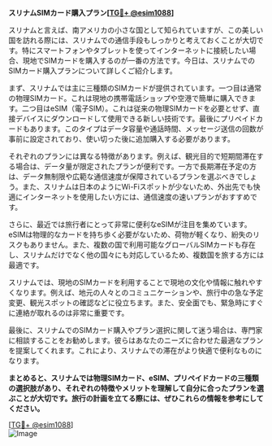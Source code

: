 **スリナムSIMカード購入プラン[[TG💪+ @esim1088](https://t.me/s/esim1088)]**

スリナムと言えば、南アメリカの小さな国として知られていますが、この美しい国を訪れる際には、スリナムでの通信手段もしっかりと考えておくことが大切です。特にスマートフォンやタブレットを使ってインターネットに接続したい場合、現地でSIMカードを購入するのが一番の方法です。今日は、スリナムでのSIMカード購入プランについて詳しくご紹介します。

まず、スリナムでは主に三種類のSIMカードが提供されています。一つ目は通常の物理SIMカード。これは現地の携帯電話ショップや空港で簡単に購入できます。二つ目はeSIM（電子SIM）。これは従来の物理SIMカードを必要とせず、直接デバイスにダウンロードして使用できる新しい技術です。最後にプリペイドカードもあります。このタイプはデータ容量や通話時間、メッセージ送信の回数が事前に設定されており、使い切った後に追加購入する必要があります。

それぞれのプランには異なる特徴があります。例えば、観光目的で短期間滞在する場合は、データ量が限定されたプランが便利です。一方で長期滞在予定の方は、データ無制限や広範な通信速度が保障されているプランを選ぶべきでしょう。また、スリナムは日本のようにWi-Fiスポットが少ないため、外出先でも快適にインターネットを使用したい方には、通信速度の速いプランがおすすめです。

さらに、最近では旅行者にとって非常に便利なeSIMが注目を集めています。eSIMは物理的なカードを持ち歩く必要がないため、荷物が軽くなり、紛失のリスクもありません。また、複数の国で利用可能なグローバルSIMカードも存在し、スリナムだけでなく他の国々にも対応しているため、複数国を旅する方には最適です。

スリナムでは、現地のSIMカードを利用することで現地の文化や情報に触れやすくなります。例えば、地元の人々とのコミュニケーションや、旅行中の急な予定変更、観光スポットの確認などに役立ちます。また、安全面でも、緊急時にすぐに連絡が取れるのは非常に重要です。

最後に、スリナムでのSIMカード購入やプラン選択に関して迷う場合は、専門家に相談することをお勧めします。彼らはあなたのニーズに合わせた最適なプランを提案してくれます。これにより、スリナムでの滞在がより快適で便利なものになります。

**まとめると、スリナムでは物理SIMカード、eSIM、プリペイドカードの三種類の選択肢があり、それぞれの特徴やメリットを理解して自分に合ったプランを選ぶことが大切です。旅行の計画を立てる際には、ぜひこれらの情報を参考にしてください。**

[[TG💪+ @esim1088](https://t.me/s/esim1088)]  
![Image](https://i.postimg.cc/Y0z9fWf4/image.png)